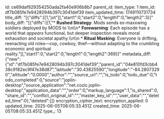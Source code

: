 id: ce69daf929354250ada2fa40e906b8b7
parent_id: 
item_type: 1
item_id: df7b085fe7e9428094b397c3041def39
item_updated_time: 1749110731734
title_diff: "[{\"diffs\":[[1,\"jot\"]],\"start1\":0,\"start2\":0,\"length1\":0,\"length2\":3}]"
body_diff: "[{\"diffs\":[[1,\"* **Rushed Strategy**: Mods sends ex-maxxwing soldiers deployed by MODS to  \\\n\\\n* **Forewarning**: Each episode has a world that *appears* functional, but deeper inspection reveals moral exhaustion and societal apathy.\\\n\\\n  * **Ritual Masking**: Everyone is drifting, reenacting old roles—cop, cowboy, thief—without adapting to the crumbling economic and spiritual reality.\"]],\"start1\":0,\"start2\":0,\"length1\":0,\"length2\":369}]"
metadata_diff: {"new":{"id":"df7b085fe7e9428094b397c3041def39","parent_id":"04e810fd3cbb438c9182ec9f47e38d87","latitude":"30.43825590","longitude":"-84.28073290","altitude":"0.0000","author":"","source_url":"","is_todo":0,"todo_due":0,"todo_completed":0,"source":"joplin-desktop","source_application":"net.cozic.joplin-desktop","application_data":"","order":0,"markup_language":1,"is_shared":0,"share_id":"","conflict_original_id":"","master_key_id":"","user_data":"","deleted_time":0},"deleted":[]}
encryption_cipher_text: 
encryption_applied: 0
updated_time: 2025-06-05T08:05:33.451Z
created_time: 2025-06-05T08:05:33.451Z
type_: 13
